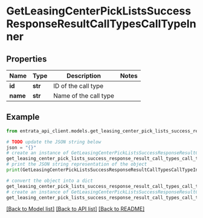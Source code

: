 # GetLeasingCenterPickListsSuccessResponseResultCallTypesCallTypeInner


## Properties

Name | Type | Description | Notes
------------ | ------------- | ------------- | -------------
**id** | **str** | ID of the call type | 
**name** | **str** | Name of the call type | 

## Example

```python
from entrata_api_client.models.get_leasing_center_pick_lists_success_response_result_call_types_call_type_inner import GetLeasingCenterPickListsSuccessResponseResultCallTypesCallTypeInner

# TODO update the JSON string below
json = "{}"
# create an instance of GetLeasingCenterPickListsSuccessResponseResultCallTypesCallTypeInner from a JSON string
get_leasing_center_pick_lists_success_response_result_call_types_call_type_inner_instance = GetLeasingCenterPickListsSuccessResponseResultCallTypesCallTypeInner.from_json(json)
# print the JSON string representation of the object
print(GetLeasingCenterPickListsSuccessResponseResultCallTypesCallTypeInner.to_json())

# convert the object into a dict
get_leasing_center_pick_lists_success_response_result_call_types_call_type_inner_dict = get_leasing_center_pick_lists_success_response_result_call_types_call_type_inner_instance.to_dict()
# create an instance of GetLeasingCenterPickListsSuccessResponseResultCallTypesCallTypeInner from a dict
get_leasing_center_pick_lists_success_response_result_call_types_call_type_inner_from_dict = GetLeasingCenterPickListsSuccessResponseResultCallTypesCallTypeInner.from_dict(get_leasing_center_pick_lists_success_response_result_call_types_call_type_inner_dict)
```
[[Back to Model list]](../README.md#documentation-for-models) [[Back to API list]](../README.md#documentation-for-api-endpoints) [[Back to README]](../README.md)


